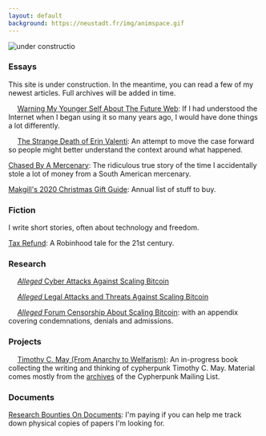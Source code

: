 ```yaml
---
layout: default
background: https://neustadt.fr/img/animspace.gif
---
```


![under constructio](https://images2.minutemediacdn.com/image/upload/c_fit,f_auto,fl_lossy,q_auto,w_728/v1555999902/shape/mentalfloss/construction_8.gif?itok=i0AHeyO3)


### Essays

This site is under construction. In the meantime, you can read a few of my newest articles. Full archives will be added in time.

<img src="https://neustadt.fr/img/web.gif" height="14" alt=""> [Warning My Younger Self About The Future Web](/): If I had understood the Internet when I began using it so many years ago, I would have done things a lot differently.

<img src="https://media2.giphy.com/media/fS9PCxQYG0ULu/200.gif" height="14" alt=""> [The Strange Death of Erin Valenti](/): An attempt to move the case forward so people might better understand the context around what happened.

[Chased By A Mercenary](/): The ridiculous true story of the time I accidentally stole a lot of money from a South American mercenary.

[Makgill's 2020 Christmas Gift Guide](/): Annual list of stuff to buy.

### Fiction

I write short stories, often about technology and freedom.

[Tax Refund](/): A Robinhood tale for the 21st century.

### Research

<img src="https://media1.giphy.com/media/l49JMVDvP8D38LHwI/giphy.gif" height="14" alt=""> [*Alleged* Cyber Attacks Against Scaling Bitcoin](https://derykmakgill.github.io/mkg/attacks)

<img src="https://media0.giphy.com/media/WQgFgepfhBvwkSjZq1/giphy.gif" height="14" alt=""> [*Alleged* Legal Attacks and Threats Against Scaling Bitcoin](https://derykmakgill.github.io/mkg/physical)

<img src="https://i.pinimg.com/originals/2e/7c/ab/2e7cabb23b1fc30408b7292c1016be24.gif" height="14" alt=""> [*Alleged* Forum Censorship About Scaling Bitcoin](https://derykmakgill.github.io/mkg/physical): with an appendix covering condemnations, denials and admissions.

### Projects

<img src="https://assets.sbnation.com/assets/2285309/cypherpunk_timmay.gif" height="14" alt=""> [Timothy C. May (From Anarchy to Welfarism)](/): An in-progress book collecting the writing and thinking of cypherpunk Timothy C. May. Material comes mostly from the [archives](http://mailing-list-archive.cryptoanarchy.wiki/) of the Cypherpunk Mailing List.

### Documents

[Research Bounties On Documents](/): I'm paying if you can help me track down physical copies of papers I'm looking for.
